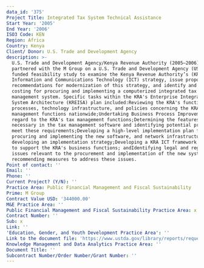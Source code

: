 ```yaml
---
data_id: '375'
Project Title: Integrated Tax System Technical Assistance
Start Year: '2005'
End Year: '2006'
ISO3 Code: KEN
Region: Africa
Country: Kenya
Client/ Donor: U.S. Trade and Development Agency
description: >-
  U.S. Trade and Development Agency/Kenya Revenue Authority (2005–2006)DevTech
  partnered with the M Group on a U.S. Trade and Development Agency (USTDA)-
  funded feasibility study to examine the Kenya Revenue Authority’s (KRA)
  Information and Communications Technology (ICT) strategy, issue proposals and
  recommendations for modernization of this strategy, and identify and develop
  costing for procuring and implementing a computerized integrated tax
  management system. Specific tasks within the KRA's Enterprise Integrated
  System Architecture (KREISA) plan included:Reviewing the KRA's functions,
  processes, technology infrastructure, and policies concerning the KRA's tax
  management functions nationwide;Undertaking Business Process Improvement with
  regard to the KRA's tax management functions;Determining the features that are
  necessary in the tax management software and identifying potential products to
  meet these requirements;Developing a high-level implementation plan for
  procuring and implementing the new software, and network infrastructure, and
  developing an implementation strategy;Developing a KRA ICT framework document
  to support the KRA's business functions; andIdentifying legal and regulatory
  issues relevant to the procurement and implementation of the new system, and
  recommending measures to address these issues.
Point of contact: ''
Email: ''
Phone: ''
Current Project? (Y/N): ''
Practice Area: Public Financial Management and Fiscal Sustainability
Prime: M Group
Contract Value USD: '344000.00'
M&E Practice Area: ''
Public Financial Management and Fiscal Sustainability Practice Area: x
Contract Number: ''
Sub: x
Link: ''
'Education, Gender, and Youth Development Practice Area': ''
Link to the document file: 'https://www.ustda.gov/library/reports/requested/KEN_200410042A_v2.pdf'
Knowledge Management and Data Analytics Practice Area: ''
Document Title: ''
Subcontract Number/Order Number/Grant Number: ''
---
```

